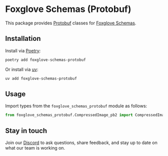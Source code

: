 # Foxglove Schemas (Protobuf)

This package provides [Protobuf](https://developers.google.com/protocol-buffers/) classes for [Foxglove Schemas](https://docs.foxglove.dev/docs/visualization/message-schemas/introduction).

## Installation

Install via [Poetry](https://python-poetry.org/):

```sh
poetry add foxglove-schemas-protobuf
```

Or install via [uv](https://docs.astral.sh/uv/):

```sh
uv add foxglove-schemas-protobuf
```

## Usage

Import types from the `foxglove_schemas_protobuf` module as follows:

```py
from foxglove_schemas_protobuf.CompressedImage_pb2 import CompressedImage
```

## Stay in touch

Join our [Discord](https://foxglove.dev/chat) to ask questions, share feedback, and stay up to date on what our team is working on.
